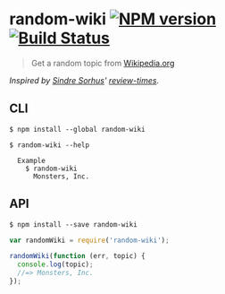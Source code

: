random-wiki [![NPM version](https://badge.fury.io/js/random-wiki.svg)](http://badge.fury.io/js/random-wiki) [![Build Status](https://travis-ci.org/dustinspecker/random-wiki.svg?branch=master)](https://travis-ci.org/dustinspecker/random-wiki)
===========
> Get a random topic from [Wikipedia.org](http://www.wikipedia.org/)

*Inspired by [Sindre Sorhus](https://github.com/sindresorhus)' [review-times](https://github.com/sindresorhus/review-times).*

## CLI

```
$ npm install --global random-wiki
```

```
$ random-wiki --help

  Example
    $ random-wiki
      Monsters, Inc.
```

## API

```
$ npm install --save random-wiki
```

```js
var randomWiki = require('random-wiki');

randomWiki(function (err, topic) {
  console.log(topic);
  //=> Monsters, Inc.
});
```
